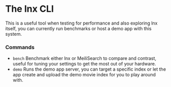 # The lnx CLI
This is a useful tool when testing for performance and also exploring
lnx itself, you can currently run benchmarks or host a demo app with this
system.

### Commands
- `bench` Benchmark either lnx or MeiliSearch to compare and contrast, useful
for tuning your settings to get the most out of your hardware.
- `demo` Runs the demo app server, you can target a specific index or
let the app create and upload the demo movie index for you to play
around with.

